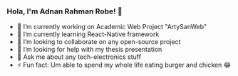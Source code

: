 ### Hola, I'm Adnan Rahman Robe! 👋

- 🔭 I’m currently working on Academic Web Project "ArtySanWeb"
- 🌱 I’m currently learning React-Native framework
- 👯 I’m looking to collaborate on any open-source project
- 🤔 I’m looking for help with my thesis presentation 
- 💬 Ask me about any tech-electronics stuff 
- ⚡ Fun fact: Um able to spend my whole life eating burger and chicken 😂 

